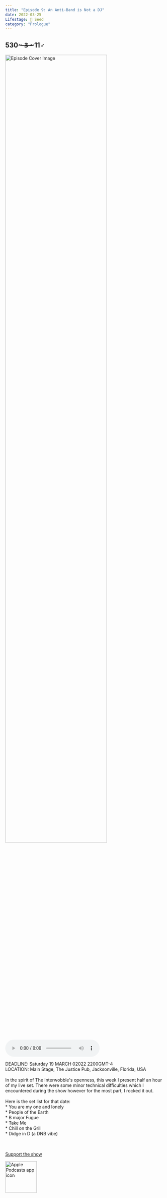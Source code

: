 ```yaml
---
title: "Episode 9: An Anti-Band is Not a DJ"
date: 2022-03-25
Lifestage: 🌱 Seed
category: "Prologue"
---
```

## 530~ ̶3̶ ̶~11♂
<img src="https://artwork.captivate.fm/a3b2fc23-99b2-4489-81ec-eceadad8e0ef/60854458c4d1acdf4e1c2f79c4137142.jpg" alt="Episode Cover Image" width=80%/>
<audio controls>
  <source src="https://podcasts.captivate.fm/media/df958fbb-7d91-4f5b-9f8d-7bd9dc0222d5/10318115-episode-9-an-anti-band-is-not-a-dj.mp3" type="audio/mpeg">
  Your browser does not support the audio element.
</audio>

<p>DEADLINE: Saturday 19 MARCH 02022 2200GMT-4<br/>LOCATION: Main Stage, The Justice Pub, Jacksonville, Florida, USA<br/><br/>In the spirit of The Interwobble&apos;s openness, this week I present half an hour of my live set. There were some minor technical difficulties which I encountered during the show however for the most part, I rocked it out. <br/><br/>Here is the set list for that date:<br/>* You are my one and lonely<br/>* People of the Earth<br/>* B major Fugue<br/>* Take Me<br/>* Chill on the Grill<br/>* Didge in D (a DNB vibe)<br/><br/><br/></p><a rel="payment" href="https://www.paypal.com/donate/?hosted_button_id=WX3GRUK5BHJLS">Support the show</a>

<a href="https://podcasts.apple.com/us/podcast/living-room-music/id1608791560?tscg=30200&itsct=podcast_box_appicon&ls=1&mttnsubad=1608791560" style="display: inline-block;"><img src="https://toolbox.marketingtools.apple.com/api/v2/badges/app-icon-podcasts/standard/en-us" alt="Apple Podcasts app icon" style="width: 100px; height: 100px; vertical-align: middle; object-fit: contain;" /></a>
    